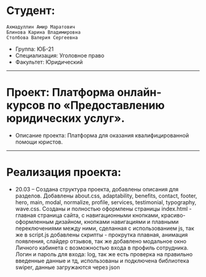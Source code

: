 # Студент: 
    Ахмадуллин Амир Маратович
    Блинова Карина Владимировна
    Столбова Валерия Сергеевна
- Группа: ЮБ-21
- Специализация: Уголовное право
- Факультет: Юридический
---
# Проект: Платформа онлайн-курсов по «Предоставлению юридических услуг».
- Описание проекта: Платформа для оказания квалифицированной помощи юристов.
---
# Реализация проекта:
- 20.03 – Создана структура проекта, добавлены описания для разделов. Добавлены about.css, adaptability, benefits, contact, footer, hero, main, modal, normalize, profile, services, testimonial, typography, wave.css. Созданы и полностью оформлены страницы index.html - главная страница сайта, с навигационными кнопками, красиво-оформленным дизайном, кнопками навигациями и плавными переключениями между ними, сделанная с использованием js, так же в script.js добавлены скрипты - прокрутка плавная, анимация появления, слайдер отзывов, так же добавлено модальное окно Личного кабинета с возможностью входа в профиль сотрудника. Логин и пароль для входа: log, так же есть проверка на правильно введенные данные и тд, использованы и подключена библиотека swiper, данные загружаются через json



